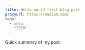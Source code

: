 ```yaml
---
title: Hello world first blog post
proxyurl: https://medium.com/
tags:
  - meta  
  - "2018"
---
```


Quick summary of my post.